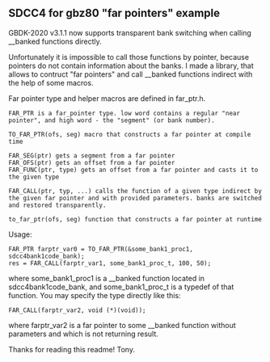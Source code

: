 SDCC4 for gbz80 "far pointers" example
--------------------------------------

GBDK-2020 v3.1.1 now supports transparent bank switching when calling __banked functions directly.

Unfortunately it is impossible to call those functions by pointer, because pointers do not
contain information about the banks. I made a library, that allows to contruct "far pointers" 
and call __banked functions indirect with the help of some macros.

Far pointer type and helper macros are defined in far_ptr.h.

	FAR_PTR is a far_pointer type. low word contains a regular "near pointer", and high word - the "segment" (or bank number).

	TO_FAR_PTR(ofs, seg) macro that constructs a far pointer at compile time

	FAR_SEG(ptr) gets a segment from a far pointer
	FAR_OFS(ptr) gets an offset from a far pointer
	FAR_FUNC(ptr, type) gets an offset from a far pointer and casts it to the given type

	FAR_CALL(ptr, typ, ...) calls the function of a given type indirect by the given far pointer and with provided parameters. banks are switched and restored transparently.

	to_far_ptr(ofs, seg) function that constructs a far pointer at runtime

Usage:

	FAR_PTR farptr_var0 = TO_FAR_PTR(&some_bank1_proc1, sdcc4bank1code_bank);
	res = FAR_CALL(farptr_var1, some_bank1_proc_t, 100, 50);

where some_bank1_proc1 is a __banked function located in sdcc4bank1code_bank, and some_bank1_proc_t 
is a typedef of that function. You may specify the type directly like this:

	FAR_CALL(farptr_var2, void (*)(void));
	
where farptr_var2 is a far pointer to some __banked function without parameters and which is not returning result.


Thanks for reading this readme! Tony.
